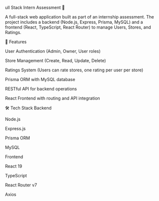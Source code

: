 ull Stack Intern Assessment 🚀

A full-stack web application built as part of an internship assessment. The project includes a backend (Node.js, Express, Prisma, MySQL) and a frontend (React, TypeScript, React Router) to manage Users, Stores, and Ratings.

📌 Features

User Authentication (Admin, Owner, User roles)

Store Management (Create, Read, Update, Delete)

Ratings System (Users can rate stores, one rating per user per store)

Prisma ORM with MySQL database

RESTful API for backend operations

React Frontend with routing and API integration

🛠️ Tech Stack
Backend

Node.js

Express.js

Prisma ORM

MySQL

Frontend

React 19

TypeScript

React Router v7

Axios
